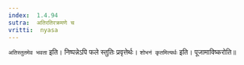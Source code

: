 ```yaml
---
index:  1.4.94
sutra:  अतिरतिरक्रमणे च
vritti:  nyasa
---
```


`अतिस्तुतमेव भवता` इति। निष्पन्नेऽपि फले स्तुतिः प्रवृत्तेर्थः। `शोभनं कृतमित्यर्थः` इति। पूजामाविष्करोति॥
